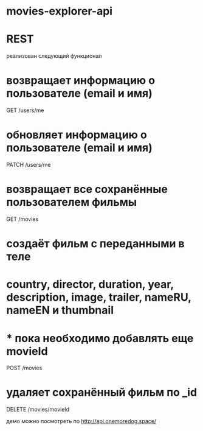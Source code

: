 # movies-explorer-api
# REST

реализован следующий функционал  

# возвращает информацию о пользователе (email и имя)
GET /users/me

# обновляет информацию о пользователе (email и имя)
PATCH /users/me

# возвращает все сохранённые пользователем фильмы
GET /movies

# создаёт фильм с переданными в теле
# country, director, duration, year, description, image, trailer, nameRU, nameEN и thumbnail 
# * пока необходимо добавлять еще movieId
POST /movies

# удаляет сохранённый фильм по _id
DELETE /movies/movieId 

демо можно посмотреть по 
http://api.onemoredog.space/
